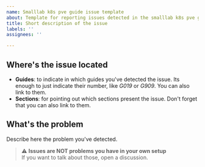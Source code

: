 ```yaml
---
name: Smalllab k8s pve guide issue template
about: Template for reporting issues detected in the smalllab k8s pve guide
title: Short description of the issue
labels: ''
assignees: ''

---
```


## Where's the issue located

- **Guides**: to indicate in which guides you've detected the issue. Its enough to just indicate their number, like _G019_ or _G909_. You can also link to them.
- **Sections**: for pointing out which sections present the issue. Don't forget that you can also link to them.

## What's the problem

Describe here the problem you've detected. 

> ⚠️ **Issues are NOT problems you have in your own setup**  
>  If you want to talk about those, open a discussion.
